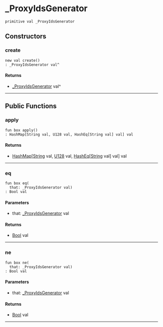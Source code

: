 # _ProxyIdsGenerator

```pony
primitive val _ProxyIdsGenerator
```

## Constructors

### create

```pony
new val create()
: _ProxyIdsGenerator val^
```

#### Returns

* [_ProxyIdsGenerator](wallaroo-core-initialization-_ProxyIdsGenerator) val^

---

## Public Functions

### apply

```pony
fun box apply()
: HashMap[String val, U128 val, HashEq[String val] val] val
```

#### Returns

* [HashMap](collections-HashMap)\[[String](builtin-String) val, [U128](builtin-U128) val, [HashEq](collections-HashEq)\[[String](builtin-String) val\] val\] val

---

### eq

```pony
fun box eq(
  that: _ProxyIdsGenerator val)
: Bool val
```
#### Parameters

*   that: [_ProxyIdsGenerator](wallaroo-core-initialization-_ProxyIdsGenerator) val

#### Returns

* [Bool](builtin-Bool) val

---

### ne

```pony
fun box ne(
  that: _ProxyIdsGenerator val)
: Bool val
```
#### Parameters

*   that: [_ProxyIdsGenerator](wallaroo-core-initialization-_ProxyIdsGenerator) val

#### Returns

* [Bool](builtin-Bool) val

---

